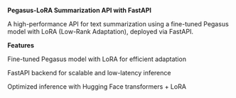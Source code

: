 **Pegasus-LoRA Summarization API with FastAPI**

A high-performance API for text summarization using a fine-tuned Pegasus model with LoRA (Low-Rank Adaptation), deployed via FastAPI.

**Features**

Fine-tuned Pegasus model with LoRA for efficient adaptation

FastAPI backend for scalable and low-latency inference

Optimized inference with Hugging Face transformers + LoRA
